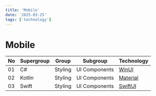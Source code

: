 ```yaml
---
title: 'Mobile'
date: '2025-03-25'
tags: ['technology']
---
```


# Mobile

| No  | Supergroup | Group   | Subgroup      | Technology           |
| --- | ---------- | ------- | ------------- | -------------------- |
| 01  | C#         | Styling | UI Components | [WinUI][winui]       |
| 02  | Kotlin     | Styling | UI Components | [Material][material] |
| 03  | Swift      | Styling | UI Components | [SwiftUI][swiftui]   |

[material]: https://m3.material.io/
[swiftui]: https://developer.apple.com/xcode/swiftui/
[winui]: https://learn.microsoft.com/vi-vn/windows/apps/winui/
